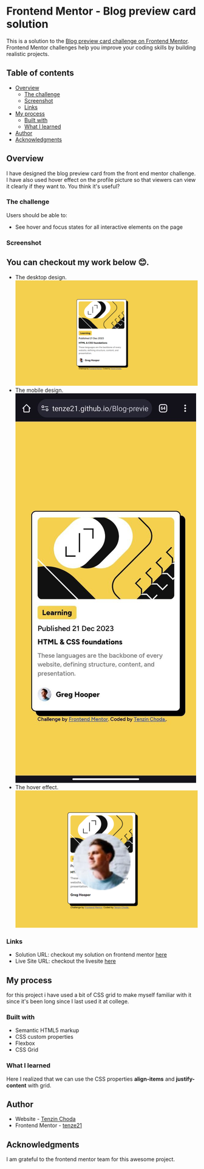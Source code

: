 # Frontend Mentor - Blog preview card solution

This is a solution to the [Blog preview card challenge on Frontend Mentor](https://www.frontendmentor.io/challenges/blog-preview-card-ckPaj01IcS). Frontend Mentor challenges help you improve your coding skills by building realistic projects. 

## Table of contents

- [Overview](#overview)
  - [The challenge](#the-challenge)
  - [Screenshot](#screenshot)
  - [Links](#links)
- [My process](#my-process)
  - [Built with](#built-with)
  - [What I learned](#what-i-learned)
- [Author](#author)
- [Acknowledgments](#acknowledgments)

## Overview
I have designed the blog preview card from the front end mentor challenge. I have also used hover effect on the profile picture so that viewers can view it clearly if they want to. You think it's useful?

### The challenge

Users should be able to:

- See hover and focus states for all interactive elements on the page

### Screenshot
## You can checkout my work below 😊.
- The desktop design.
![](assets/images/desktop.png.png)
- The mobile design.
![](assets/images/mobile.png.jpg)
- The hover effect.
![](assets/images/hover.png.png)

### Links

- Solution URL: checkout my solution on frontend mentor [here]()
- Live Site URL: checkout the livesite [here](https://tenze21.github.io/Blog-preview-card-frontend-mentor/)

## My process
for this project i have used a bit of CSS grid to make myself familiar with it since it's been long since I last used it at college.

### Built with

- Semantic HTML5 markup
- CSS custom properties
- Flexbox
- CSS Grid

### What I learned
Here I realized that we can use the CSS properties **align-items** and **justify-content** with grid.

## Author

- Website - [Tenzin Choda](https://tenze21.github.io/Blog-preview-card-frontend-mentor/)
- Frontend Mentor - [tenze21](https://www.frontendmentor.io/profile/tenze21)

## Acknowledgments
I am grateful to the frontend mentor team for this awesome project.
